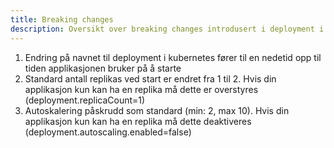 ```yaml
---
title: Breaking changes
description: Oversikt over breaking changes introdusert i deployment i v2.0.0
---
```


1. Endring på navnet til deployment i kubernetes fører til en nedetid opp til tiden applikasjonen bruker på å starte
2. Standard antall replikas ved start er endret fra 1 til 2. Hvis din applikasjon kun kan ha en replika må dette er overstyres (deployment.replicaCount=1)
3. Autoskalering påskrudd som standard (min: 2, max 10). Hvis din applikasjon kun kan ha en replika må dette deaktiveres (deployment.autoscaling.enabled=false)